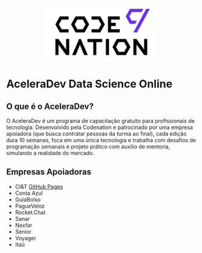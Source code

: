 <p align="center">
    <img src="https://github.com/Wallisonsilva/AceleraDev_Codenation/blob/master/logo.png" alt="Image" width="300" height="150" />
</p>

# **AceleraDev Data Science Online**

## O que é o AceleraDev?
O AceleraDev é um programa de capacitação gratuito para profissionais de tecnologia. Desenvolvido pela Codenation e patrocinado por uma empresa apoiadora (que busca contratar pessoas da turma ao final), cada edição dura 10 semanas, foca em uma única tecnologia e trabalha com desafios de programação semanais e projeto prático com auxílio de mentoria, simulando a realidade do mercado.

## Empresas Apoiadoras

* CI&T [GitHub Pages](https://br.ciandt.com/carreiras/we-are-hiring)
* Conta Azul
* GuiaBolso
* PagueVeloz
* Rocket.Chat
* Sanar
* Nexfar
* Senior
* Voyager
* Itaú
